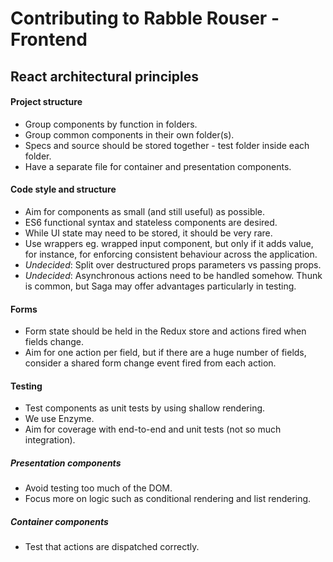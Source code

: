 Contributing to Rabble Rouser - Frontend
=======================================

React architectural principles
------------------------------

#### Project structure
* Group components by function in folders.
* Group common components in their own folder(s).
* Specs and source should be stored together - test folder inside each folder.
* Have a separate file for container and presentation components.

#### Code style and structure
* Aim for components as small (and still useful) as possible.
* ES6 functional syntax and stateless components are desired.
* While UI state may need to be stored, it should be very rare.
* Use wrappers eg. wrapped input component, but only if it adds value, for instance, for enforcing consistent behaviour across the application.
* _Undecided_: Split over destructured props parameters vs passing props.
* _Undecided_: Asynchronous actions need to be handled somehow. Thunk is common, but Saga may offer advantages particularly in testing.

#### Forms
* Form state should be held in the Redux store and actions fired when fields change.
* Aim for one action per field, but if there are a huge number of fields, consider a shared form change event fired from each action.

#### Testing
* Test components as unit tests by using shallow rendering.
* We use Enzyme.
* Aim for coverage with end-to-end and unit tests (not so much integration).

##### Presentation components
* Avoid testing too much of the DOM.
* Focus more on logic such as conditional rendering and list rendering.

##### Container components
* Test that actions are dispatched correctly.
